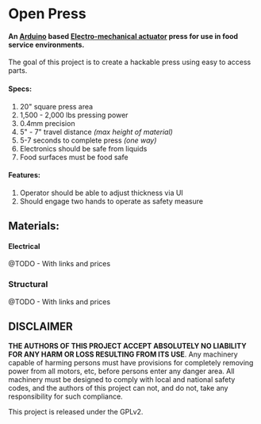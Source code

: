# Open Press

#### An [Arduino](https://www.arduino.cc/) based [Electro-mechanical actuator](https://en.wikipedia.org/wiki/Linear_actuator) press for use in food service environments.

The goal of this project is to create a hackable press using easy to access parts.

#### Specs:

1. 20" square press area
1. 1,500 - 2,000 lbs pressing power
1. 0.4mm precision
1. 5" - 7" travel distance *(max height of material)*
1. 5-7 seconds to complete press *(one way)*
1. Electronics should be safe from liquids
1. Food surfaces must be food safe

#### Features:

1. Operator should be able to adjust thickness via UI
1. Should engage two hands to operate as safety measure

## Materials:

#### Electrical
@TODO - With links and prices

### Structural
@TODO - With links and prices

## DISCLAIMER
__THE AUTHORS OF THIS PROJECT ACCEPT ABSOLUTELY NO LIABILITY FOR ANY HARM OR LOSS RESULTING FROM ITS USE__. Any machinery capable of harming persons must have provisions for completely removing power from all motors, etc, before persons enter any danger area. All machinery must be designed to comply with local and national safety codes, and the authors of this project can not, and do not, take any responsibility for such compliance.

This project is released under the GPLv2.
